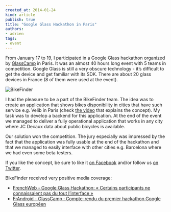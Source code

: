 ```yaml
---
created_at: 2014-01-24
kind: article
publish: true
title: "Google Glass Hackathon in Paris"
authors:
- adrien
tags:
- event
---
```


From January 17 to 19, I participated in a Google Glass hackathon organized by [GlassCamp][1] in Paris. It was an almost 40 hours long event with 5 teams in competition. Google Glass is still a very obscure technology - it’s difficult to get the device and get familiar with its SDK. There are about 20 glass devices in France (8 of them were used at the event).

![BikeFinder](/assets/images/bikefinder.png "BikeFiner")

I had the pleasure to be a part of the BikeFinder team. The idea was to create an application that shows bikes disponibility in cities that have such service e.g. Velib in Paris (check [the video][5] that explains the concept). My task was to develop a backend for this application. At the end of the event we managed to deliver a fully operational application that works in any city where JC Decaux data about public bicycles is available.

Our solution won the competition. The jury especially was impressed by the fact that the application was fully usable at the end of the hackathon and that we managed to easily interface with other cities e.g. Barcelona where we had even some beta testers.

If you like the concept, be sure to like it [on Facebook][3] and/or follow us [on Twitter][4].

BikeFinder received very positive media coverage:

* [FrenchWeb - Google Glass Hackathon: « Certains participants ne connaissaient pas du tout l’interface »][7]
* [FrAndroid - GlassCamp : Compte-rendu du premier hackathon Google Glass européen][6]


[1]: http://glasscamp.org/
[3]: https://www.facebook.com/BikeFinderMobi
[4]: https://twitter.com/BikeFinderMobi
[5]: https://www.youtube.com/watch?v=d99Sg-09zuc
[6]: http://www.frandroid.com/events/191126_glasscamp-compte-rendu-du-premier-hackathon-google-glass-europeen
[7]: http://frenchweb.fr/google-glass-hackathon-certains-ne-connaissaient-pas-du-tout-linterface/138969

